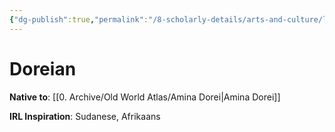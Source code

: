 ```yaml
---
{"dg-publish":true,"permalink":"/8-scholarly-details/arts-and-culture/languages/doreian/","noteIcon":""}
---
```


# Doreian

**Native to**: [[0. Archive/Old World Atlas/Amina Dorei\|Amina Dorei]] 

**IRL Inspiration**: Sudanese, Afrikaans